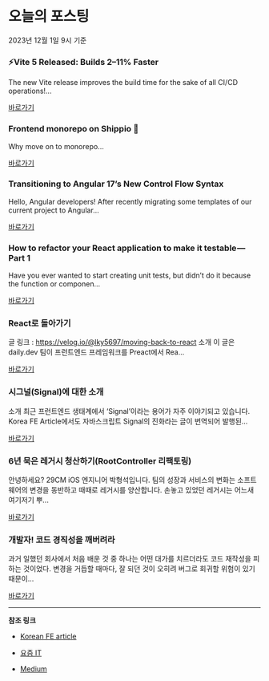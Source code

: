 # 오늘의 포스팅 
2023년 12월 1일 9시 기준 

### ⚡Vite 5 Released: Builds 2–11% Faster 

 The new Vite release improves the build time for the sake of all CI/CD operations!... 

 [바로가기](https://medium.com/@tomaszs2/vite-5-released-builds-2-11-faster-570bbd22647d?responsesOpen=true&sortBy=REVERSE_CHRON&source=topic_portal_recommended_stories---------0-84----------javascript----------dda4b00b_9d7d_4e3d_8f50_c38638da1954-------) 

### Frontend monorepo on Shippio 🏯 

 Why move on to monorepo... 

 [바로가기](https://medium.com/shippio/frontend-monorepo-on-shippio-02d6c8dff479?responsesOpen=true&sortBy=REVERSE_CHRON&source=topic_portal_recommended_stories---------0-84----------typescript----------3eeca18b_9afa_48ad_bd9c_b06d977676ae-------) 

### Transitioning to Angular 17’s New Control Flow Syntax 

 Hello, Angular developers! After recently migrating some templates of our current project to Angular... 

 [바로가기](https://medium.com/@dimeloper/transitioning-to-angular-17s-new-control-flow-syntax-0555aa45f06f?responsesOpen=true&sortBy=REVERSE_CHRON&source=topic_portal_recommended_stories---------0-84----------frontend----------180459b7_8dbf_4e3d_99d5_5b31cd299911-------) 

### How to refactor your React application to make it testable — Part 1 

 Have you ever wanted to start creating unit tests, but didn’t do it because the function or componen... 

 [바로가기](https://medium.com/@hohin523/how-to-refactor-your-react-application-to-make-it-testable-part-1-8134656df2d9?responsesOpen=true&sortBy=REVERSE_CHRON&source=topic_portal_recommended_stories---------0-84----------reactjs----------d1c5a615_c495_4cb1_a336_56a413ab70c1-------) 

###  React로 돌아가기 

 글 링크 : https://velog.io/@lky5697/moving-back-to-react 소개 이 글은 daily.dev 팀이 프런트엔드 프레임워크를 Preact에서 Rea... 

 [바로가기](https://kofearticle.substack.com/p/korean-fe-article-react-900) 

###  시그널(Signal)에 대한 소개 

 소개 최근 프런트엔드 생태계에서 ‘Signal’이라는 용어가 자주 이야기되고 있습니다. Korea FE Article에서도 자바스크립트 Signal의 진화라는 글이 번역되어 발행된... 

 [바로가기](https://kofearticle.substack.com/p/korean-fe-article-signal-c65) 

### 6년 묵은 레거시 청산하기(RootController 리팩토링) 

 안녕하세요? 29CM iOS 엔지니어 박형석입니다. 팀의 성장과 서비스의 변화는 소프트웨어의 변경을 동반하고 때때로 레거시를 양산합니다. 손놓고 있었던 레거시는 어느새 여기저기 뿌... 

 [바로가기](https://yozm.wishket.com/magazine/detail/2344/) 

### 개발자! 코드 경직성을 깨버려라 

 과거 일했던 회사에서 처음 배운 것 중 하나는 어떤 대가를 치르더라도 코드 재작성을 피하는 것이었다. 변경을 거듭할 때마다, 잘 되던 것이 오히려 버그로 회귀할 위험이 있기 때문이... 

 [바로가기](https://yozm.wishket.com/magazine/detail/2343/) 

---

**참조 링크**

- [Korean FE article](https://kofearticle.substack.com) 

- [요즘 IT](https://yozm.wishket.com/magazine) 

- [Medium](https://medium.com) 

